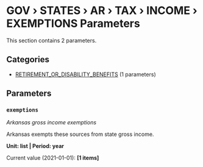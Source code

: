 # GOV › STATES › AR › TAX › INCOME › EXEMPTIONS Parameters

This section contains 2 parameters.

## Categories

- [RETIREMENT_OR_DISABILITY_BENEFITS](retirement_or_disability_benefits/index.md) (1 parameters)

## Parameters

### `exemptions`
*Arkansas gross income exemptions*

Arkansas exempts these sources from state gross income.

**Unit: list | Period: year**

Current value (2021-01-01): **[1 items]**

